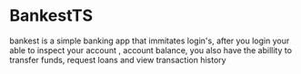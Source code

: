 # BankestTS

bankest is a simple banking app that immitates login's, after you login your able to inspect your account , account balance, you also have the abillity to transfer funds, request loans and view transaction history